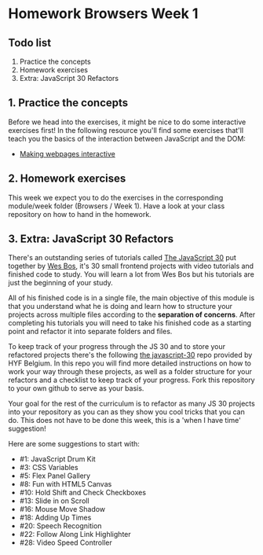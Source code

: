 # Homework Browsers Week 1

## **Todo list**

1. Practice the concepts
2. Homework exercises
3. Extra: JavaScript 30 Refactors

## **1. Practice the concepts**

Before we head into the exercises, it might be nice to do some interactive exercises first! In the following resource you'll find some exercises that'll teach you the basics of the interaction between JavaScript and the DOM:

- [Making webpages interactive](https://www.khanacademy.org/computing/computer-programming/html-css-js)

## **2. Homework exercises**

This week we expect you to do the exercises in the corresponding module/week folder (Browsers / Week 1). Have a look at your class repository on how to hand in the homework.

## **3. Extra: JavaScript 30 Refactors**

There's an outstanding series of tutorials called [The JavaScript 30](https://javascript30.com/) put together by [Wes Bos](https://wesbos.com), it's 30 small frontend projects with video tutorials and finished code to study. You will learn a lot from Wes Bos but his tutorials are just the beginning of your study.

All of his finished code is in a single file, the main objective of this module is that you understand what he is doing and learn how to structure your projects across multiple files according to the **separation of concerns**. After completing his tutorials you will need to take his finished code as a starting point and refactor it into separate folders and files.

To keep track of your progress through the JS 30 and to store your refactored projects there's the following [the javascript-30](https://github.com/HackYourFutureBelgium/JavaScript-30) repo provided by HYF Belgium. In this repo you will find more detailed instructions on how to work your way through these projects, as well as a folder structure for your refactors and a checklist to keep track of your progress. Fork this repository to your own github to serve as your basis.

Your goal for the rest of the curriculum is to refactor as many JS 30 projects into your repository as you can as they show you cool tricks that you can do. This does not have to be done this week, this is a 'when I have time' suggestion! 

Here are some suggestions to start with:

- #1: JavaScript Drum Kit
- #3: CSS Variables
- #5: Flex Panel Gallery
- #8: Fun with HTML5 Canvas
- #10: Hold Shift and Check Checkboxes
- #13: Slide in on Scroll
- #16: Mouse Move Shadow
- #18: Adding Up Times
- #20: Speech Recognition
- #22: Follow Along Link Highlighter
- #28: Video Speed Controller

